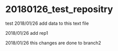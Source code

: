 # 20180126_test_repositry
test
2018/01/26 add data to this text file

2018/01/26 add rep1

2018/01/26
this changes are done to branch2


